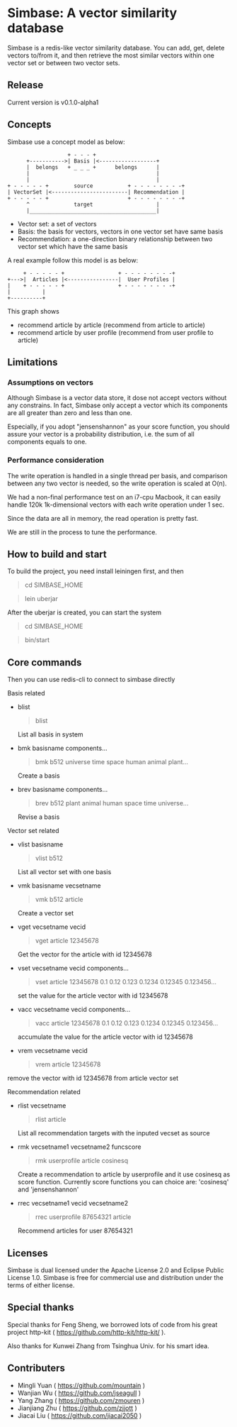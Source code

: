 Simbase: A vector similarity database
======================================

Simbase is a redis-like vector similarity database. You can add, get, delete
vectors to/from it, and then retrieve the most similar vectors within one vector
set or between two vector sets.

Release
--------

Current version is v0.1.0-alpha1

Concepts
--------

Simbase use a concept model as below:

                       + - - - +
          +----------->| Basis |<------------------+
          |  belongs   + _ _ _ +      belongs      |
          |                                        |
          |                                        |
    + - - - - - +        source           + - - - - - - - -+ 
    | VectorSet |<------------------------| Recommendation |
    + - - - - - +                         + - - - - - - - -+
          ^              target                    |
          |________________________________________|

* Vector set: a set of vectors
* Basis: the basis for vectors, vectors in one vector set have same basis
* Recommendation: a one-direction binary relationship between two vector set which have the same basis

A real example follow this model is as below:

         + - - - - - +                 + - - - - - - - -+ 
    +--->|  Articles |<----------------|  User Profiles |
    |    + - - - - - +                 + - - - - - - - -+
    |          |
    +----------+

This graph shows

* recommend article by article (recommend from article to article)
* recommend article by user profile (recommend from user profile to article)

Limitations
------------

### Assumptions on vectors

Although Simbase is a vector data store, it dose not accept vectors without any constrains.
In fact, Simbase only accept a vector which its components are all greater than zero and less than one.

Especially, if you adopt "jensenshannon" as your score function, you should assure your vector is a
probability distribution, i.e. the sum of all components equals to one.

### Performance consideration

The write operation is handled in a single thread per basis, and comparison between any two vector is needed,
so the write operation is scaled at O(n).

We had a non-final performance test on an i7-cpu Macbook, it can easily handle 120k 1k-dimensional vectors
with each write operation under 1 sec.

Since the data are all in memory, the read operation is pretty fast.

We are still in the process to tune the performance.

How to build and start
-----------------------

To build the project, you need install leiningen first, and then

  > cd SIMBASE_HOME
  
  > lein uberjar

After the uberjar is created, you can start the system

  > cd SIMBASE_HOME
  
  > bin/start

Core commands
--------------
Then you can use redis-cli to connect to simbase directly

Basis related

*   blist

    > blist
    
    List all basis in system

*   bmk basisname components...

    > bmk b512 universe time space human animal plant...
    
    Create a basis
	
*   brev basisname components...

    > brev b512 plant animal human space time universe...
    
    Revise a basis
    
Vector set related

*   vlist basisname

    > vlist b512
    
    List all vector set with one basis

*   vmk basisname vecsetname

    > vmk b512 article
    
    Create a vector set

*   vget vecsetname vecid

    > vget article 12345678
    
    Get the vector for the article with id 12345678

*   vset vecsetname vecid components...

    > vset article 12345678 0.1 0.12 0.123 0.1234 0.12345 0.123456...
    
    set the value for the article vector with id 12345678

*   vacc vecsetname vecid components...

    > vacc article 12345678 0.1 0.12 0.123 0.1234 0.12345 0.123456...
    
    accumulate the value for the article vector with id 12345678

*   vrem vecsetname vecid

    > vrem article 12345678
    
   remove the vector with id 12345678 from article vector set 

Recommendation related

*   rlist vecsetname

    > rlist article
    
    List all recommendation targets with the inputed vecset as source

*   rmk vecsetname1 vecsetname2 funcscore

    > rmk userprofile article cosinesq
    
    Create a recommendation to article by userprofile and it use cosinesq as score function.
    Currently score functions you can choice are: 'cosinesq' and 'jensenshannon' 

*   rrec vecsetname1 vecid vecsetname2

    > rrec userprofile 87654321 article
    
    Recommend articles for user 87654321

Licenses
---------

Simbase is dual licensed under the Apache License 2.0 and
Eclipse Public License 1.0. Simbase is free for commercial use
and distribution under the terms of either license.

Special thanks
---------------

Special thanks for Feng Sheng, we borrowed lots of code from his
great project http-kit ( https://github.com/http-kit/http-kit/ ).

Also thanks for Kunwei Zhang from Tsinghua Univ. for his smart idea.  

Contributers
-------------

* Mingli Yuan ( https://github.com/mountain )
* Wanjian Wu ( https://github.com/jseagull )
* Yang Zhang ( https://github.com/zmouren )
* Jianjiang Zhu ( https://github.com/zjjott )
* Jiacai Liu ( https://github.com/jiacai2050 )




